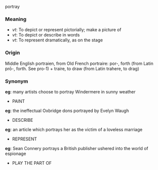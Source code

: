 portray
### Meaning
+ _vt_: To depict or represent pictorially; make a picture of
+ _vt_: To depict or describe in words
+ _vt_: To represent dramatically, as on the stage

### Origin

Middle English portraien, from Old French portraire: por-, forth (from Latin prō-, forth. See pro-1) + traire, to draw (from Latin trahere, to drag)

### Synonym

__eg__: many artists choose to portray Windermere in sunny weather

+ PAINT

__eg__: the ineffectual Oxbridge dons portrayed by Evelyn Waugh

+ DESCRIBE

__eg__: an article which portrays her as the victim of a loveless marriage

+ REPRESENT

__eg__: Sean Connery portrays a British publisher ushered into the world of espionage

+ PLAY THE PART OF


